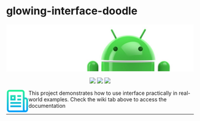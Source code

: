 # glowing-interface-doodle
![Banner](https://github.com/devrath/devrath/blob/master/images/Banner.png)


<p align="center">
<a><img src="https://img.shields.io/badge/oops-interface-orange"></a>
<a><img src="https://img.shields.io/badge/Language-Java-blue"></a>
<a><img src="https://img.shields.io/badge/di-constructor%20injection-red"></a>
</p>

<p align="center"><a><img align="left" src="https://github.com/devrath/devrath/blob/master/images/description.png" width="60" height="60" alt="Description" title="Description"></a></p> 
This project demonstrates how to use interface practically in real-world examples. Check the wiki tab above to access the documentation 


---


